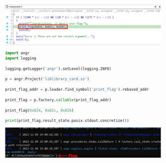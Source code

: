<img src="./images/printFlag.jpg">

```python
import angr
import logging

logging.getLogger('angr').setLevel(logging.INFO)

p = angr.Project('liblibrary_card.so')

print_flag_addr = p.loader.find_symbol('print_flag').rebased_addr

print_flag = p.factory.callable(print_flag_addr)

print_flag(0x824, 0x82c, 0x82b)

print(print_flag.result_state.posix.stdout.concretize())
```

<img src="./images/flag.jpg">